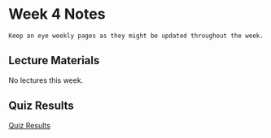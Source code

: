 Week 4 Notes
============================

```{note}
Keep an eye weekly pages as they might be updated throughout the week.
```

## Lecture Materials

No lectures this week.

## Quiz Results

<a href="../resources/QZ_Week_4_Quiz_Results.pdf" >Quiz Results</a>

